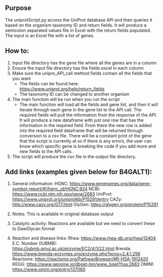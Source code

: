 ## Purpose
The uniprotScript.py access the UniProt database API and then queries it based on 
the organism taxonomy ID and return fields. It will produce a semicolon separated values file in Excel with the return fields
populated. The input is an Excel file with a list of genes. 

## How to:
1. Input file directory has the gene file where all the genes are in a column
2. Ensure the input file directory has the fields excel in each column
3. Make sure the unipro_API_call method fields contain all the fields that you want
   - The fields can be found here: https://www.uniprot.org/help/return_fields
   - The taxonomy ID can be changed to another organism
4. The main function will be run when you run the script
   - The main function will load all the fields and gene list, and then it will iterate through each gene in the gene list 
   to the API call. The required fields will pull the information from the response of the API. It will produce a new dataframe with just one
   row that has the information in the required field. From there the new row is added into the required field dataframe that 
   will be returned through conversion to a csv file. There will be a constant print of the gene that the script is currently
   at so if there is any errors, the user can know which specific gene is breaking the code if you add more and new fields to the API calls.
5. The script will produce the csv file in the output file directory.

## Add links (examples given below for B4GALT1):
1.	General information: 
HGNC: https://www.genenames.org/data/gene-symbol-report/#!/hgnc_id/HGNC:924
NCBI: https://www.ncbi.nlm.nih.gov/gene/2683
UniProt: https://www.uniprot.org/uniprotkb/P15291/entry
CAZy: http://www.cazy.org/GT7.html
GlyGen: https://glygen.org/protein/P15291

2. Notes:
This is available in original database output

3. Catalytic activity:
Reactions are available but we need to convert these to DawGlycan format

4. Reaction and disease links:
Rhea: https://www.rhea-db.org/rhea/12404
E.C. Number (IUBMB): https://iubmb.qmul.ac.uk/enzyme/EC2/4/1/22.html
Brenda: https://www.brenda-enzymes.org/enzyme.php?ecno=2.4.1.256
Reactome: https://reactome.org/PathwayBrowser/#R-HSA-1912420
KEGG: https://www.genome.jp/dbget-bin/www_bget?hsa:2683
OMIM: https://www.omim.org/entry/137060
